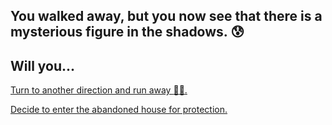 ## You walked away, but you now see that there is a mysterious figure in the shadows. :cold_sweat:
## Will you...

[Turn to another direction and run away :runner::dash:.](situations/fell-down-a-sewer.md )

[Decide to enter the abandoned house for protection.](situations/enter-house.md)
